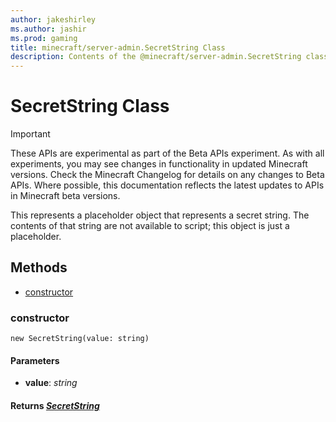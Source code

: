 ```yaml
---
author: jakeshirley
ms.author: jashir
ms.prod: gaming
title: minecraft/server-admin.SecretString Class
description: Contents of the @minecraft/server-admin.SecretString class.
---
```

# SecretString Class
>[!IMPORTANT]
>These APIs are experimental as part of the Beta APIs experiment. As with all experiments, you may see changes in functionality in updated Minecraft versions. Check the Minecraft Changelog for details on any changes to Beta APIs. Where possible, this documentation reflects the latest updates to APIs in Minecraft beta versions.

This represents a placeholder object that represents a secret string. The contents of that string are not available to script; this object is just a placeholder.

## Methods
- [constructor](#constructor)

### **constructor**
`
new SecretString(value: string)
`

#### **Parameters**
- **value**: *string*

#### **Returns** [*SecretString*](SecretString.md)
